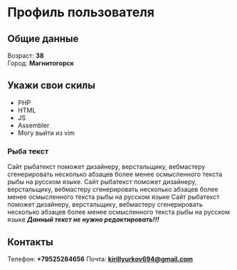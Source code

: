# Профиль пользователя

## Общие данные

Возраст: **38**      
Город: **Магнитогорск**       

## Укажи свои скилы

- PHP    
- HTML    
- JS    
- Assembler    
- Могу выйти из vim    

### Рыба текст
Сайт рыбатекст поможет дизайнеру, верстальщику, вебмастеру сгенерировать несколько абзацев более менее осмысленного текста рыбы на русском языке.
Сайт рыбатекст поможет дизайнеру, верстальщику, вебмастеру сгенерировать несколько абзацев более менее осмысленного текста рыбы на русском языке
Сайт рыбатекст поможет дизайнеру, верстальщику, вебмастеру сгенерировать несколько абзацев более менее осмысленного текста рыбы на русском языке
***Данный текст не нужно редактировать!!!***

## Контакты

Телефон: **+79525284656**
Почта: **kirillyurkov694@gmail.com**
